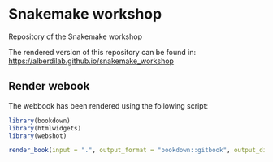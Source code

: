 # Snakemake workshop

Repository of the Snakemake workshop

The rendered version of this repository can be found in:
https://alberdilab.github.io/snakemake_workshop

## Render webook

The webbook has been rendered using the following script:

```r
library(bookdown)
library(htmlwidgets)
library(webshot)

render_book(input = ".", output_format = "bookdown::gitbook", output_dir = "docs")
```

